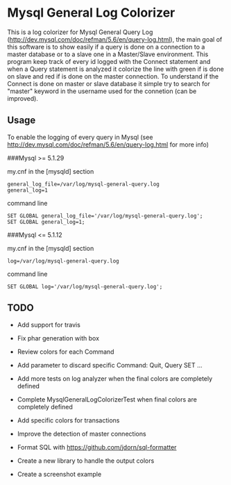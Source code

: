 Mysql General Log Colorizer 
===========================

This is a log colorizer for Mysql General Query Log (http://dev.mysql.com/doc/refman/5.6/en/query-log.html), the main goal of this software is to show easily  if a query is done on a connection to a master database or to a slave one in a Master/Slave environment.
This program keep track of every id logged with the Connect statement and when a Query statement is analyzed it colorize the line with green if is done on slave and red if is done on the master connection.
To understand if the Connect is done on master or slave database it simple try to search for "master" keyword in the username used for the connetion (can be improved).


Usage
-----

To enable the logging of every query in Mysql (see http://dev.mysql.com/doc/refman/5.6/en/query-log.html for more info)

###Mysql >=  5.1.29

my.cnf in the [mysqld] section
```
general_log_file=/var/log/mysql-general-query.log
general_log=1
```

command line
```
SET GLOBAL general_log_file='/var/log/mysql-general-query.log';
SET GLOBAL general_log=1;
```

###Mysql <=  5.1.12

my.cnf in the [mysqld] section
```
log=/var/log/mysql-general-query.log
```

command line
```
SET GLOBAL log='/var/log/mysql-general-query.log';
```

TODO
----
* Add support for travis
* Fix phar generation with box
* Review colors for each Command

* Add parameter to discard specific Command: Quit, Query SET ...
* Add more tests on log analyzer when the final colors are completely defined
* Complete MysqlGeneralLogColorizerTest when final colors are completely defined
* Add specific colors for transactions
* Improve the detection of master connections
* Format SQL with https://github.com/jdorn/sql-formatter
* Create a new library to handle the output colors
* Create a screenshot example
